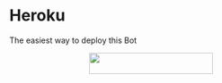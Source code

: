 # Heroku

The easiest way to deploy this Bot

<p align="center"><a href="https://heroku.com/deploy?template=https://github.com/sorselrsam/AhmedQa/edit/master/.github/README.md"> <img src="https://img.shields.io/badge/Deploy%20To%20Heroku-red?style=for-the-badge&logo=heroku" width="220" height="38.45"/></a></p>

